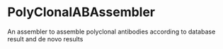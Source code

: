 # PolyClonalABAssembler
An assembler to assemble polyclonal antibodies according to database result and de novo results
